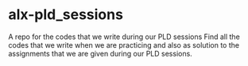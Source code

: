 # alx-pld_sessions
A repo for the codes that we write during our PLD sessions
Find all the codes that we write when we are practicing and also as solution to the assignments that we are given during our PLD sessions.
